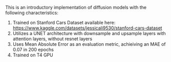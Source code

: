 This is an introductory implementation of diffusion models with the following characteristics:
1. Trained on Stanford Cars Dataset available here: https://www.kaggle.com/datasets/jessicali9530/stanford-cars-dataset
2. Utilizes a UNET architecture with downsample and upsample layers with attention layers, without resnet layers
3. Uses Mean Absolute Error as an evaluation metric, achieiving an MAE of 0.07 in 200 epochs
4. Trained on T4 GPU
